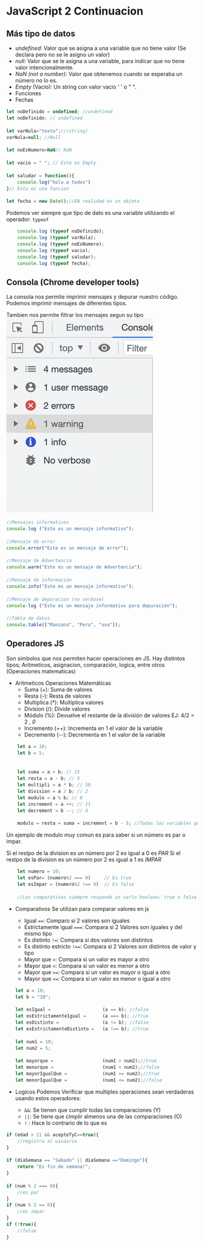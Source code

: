 # JavaScript 2 Continuacion

## Más tipo de datos
- *undefined*: Valor que se asigna a una variable que no tiene valor (Se declara pero no se le asigno un valor)
- *null*: Valor que se le asigna a una variable, para indicar que no tiene valor intencionalmente.
- *NaN (not a number)*: Valor que obtenemos cuando se esperaba un número no lo es.
- *Empty* (Vacio): Un string con valor vacio ' ' o  " ".
- Funciones 
- Fechas  



```js
let noDefinido = undefined; //undefined
let noDefinido; // undefined

let varNula="texto";//(string)
varNula=null; //Null

let noEsNumero=NaN// NaN

let vacio = " "; // Este es Empty

let saludar = function(){
    console.log("hola a todos")
}// Esta es una funcion

let fecha = new Date();//EN realidad es un objeto

```
Podemos ver siempre que tipo de dato es una variable utilizando el operador:
`typeof`

```js
    console.log (typeof noDefinido);
    console.log (typeof varNula);
    console.log (typeof noEsNumero);
    console.log (typeof vacio);
    console.log (typeof saludar);
    console.log (typeof fecha);
```

## Consola (Chrome developer tools)

La consola nos permite imprimir mensajes y depurar  nuestro código. Podemos imprimir mensajes de diferentes tipos.

Tambien nos permite filtrar los mensajes segun su tipo
![Tipos de mensajes en consola ](images/mensajes-de-consola.png)

```js
//Mensajes informativos
console.log ("Este es un mensaje informativo");

//Mensaje de error
console.error("Este es un mensaje de error");

//Mensaje de Advertencia
console.warm("Este es un mensaje de Advertencia");

//Mensaje de información
console.info("Este es un mensaje informativo");

//Mensaje de depuracion (no verbose)
console.log ("Este es un mensaje informativo para depuración");

//Tabla de datos
console.table(["Manzana", "Pera", "uva"]);

```

## Operadores JS

Son simbolos que nos permiten hacer operaciones en JS. Hay distintos tipos; Aritmeticos, asignacion, comparación, logica, entre otros (Operaciones matematicas)

- Aritmeticos
Operaciones Matemáticas
    - Suma (+): Suma de valores
    - Resta (-): Resta de valores
    - Multiplica (*): Multiplica valores
    - Division (/): Divide valores
    - Módulo (%): Devuelve el restante de la división de valores 
        EJ: 4/2 = 2 , *0*
    - Incremento (++): Incrementa en 1 el valor de la variable
    - Decremento (--): Decrementa en 1 el valor de la variable

```js
    let a = 10;
    let b = 5;


    let suma = a + b; // 15
    let resta = a - b; // 5
    let multipli = a * b; // 50
    let division = a / b; // 2
    let modulo = a % b; // 0 
    let increment = a ++; // 11
    let decrement = b --; // 4

    modulo = resta = suma = increment = b - 5; //Todas las variables quedan valiendo 0 ya que tomaron el valor del calculo realizado entre b - 5 = 0.
```

Un ejemplo de modulo muy comun es para saber si un número es par o impar.

Si el restpo de la division es un número por 2 es igual a 0 es *PAR*
Si el restpo de la division es un número por 2 es igual a 1 es *IMPAR*

```js
    let numero = 10;
    let esPar= (numero%2 === 0)     // Es true
    let esImpar = (numero%2 !== 0)  // Es false

    //Los comparativos siempre responde un varlo boolean: true o false. pues lo que hace es hacer preguntas.
```
- Comparativos
Se utilizan para comparar valores en js
    - Igual `==`: Comparo si 2 valores son iguales
    - Estrictamente igual `===`: Compara si 2 Valores son iguales y del mismo tipo
    - Es distinto `!=`: Compara si dos valores son distintos
    - Es distinto estricto `!==`: Compara si 2 Valores son distintos de valor y tipo
    - Mayor que `>`: Compara si un valor es mayor a otro
    - Mayor que `<`: Compara si un valor es menor a otro
    - Mayor que `>=`: Compara si un valor es mayor o igual a otro
    - Mayor que `<=`: Compara si un valor es menor o igual a otro

    ```js
    let a = 10;
    let b = "10";

    let esIgual =                   (a == b); //false
    let esEstrictamenteIgual =      (a === b); //true
    let esDistinto =                (a != b); //false
    let esEstrictamenteDistinto =   (a !== b); //true

    let num1 = 10;
    let num2 = 5;

    let mayorque =                  (num1 > num2);//true
    let menorque =                  (num1 < num2);//false
    let mayorIgualQue =             (num1 >= num2);//true
    let menorIgualQue =             (num1 <= num2);//false
    ```

- Logicos
Podemos Verificar que multiples operaciones sean verdaderas usando estos operadores:
    - `&&`: Se tienen que cumplir todas las comparaciones (Y)
    - `||`: Se tiene que cimplir almenos una de las comparaciones (O)
    - `!` : Hace lo contrario de lo que es
```js
if (edad > 21 && acepteTyC==true){
    //registra al usuasrio
} 

if (diaSemana == "Sabado" || diaSemana =="Domingo"){
    return "Es fin de semana!";
}

if (num % 2 === 0){
    //es par
}
if (num % 2 == 0){
    //es impar
}
if (!true){
    //false
}
    
```